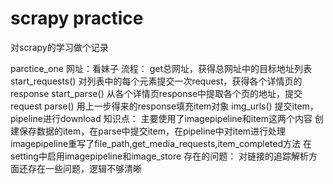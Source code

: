 # scrapy practice

对scrapy的学习做个记录

parctice_one 网址：看妹子
流程：
    get总网址，获得总网址中的目标地址列表                       start_requests()
    对列表中的每个元素提交一次request，获得各个详情页的response  start_parse()
    从各个详情页response中提取各个页的地址，提交request         parse()
    用上一步得来的response填充item对象                         img_urls()
    提交item，pipeline进行download
知识点：
    主要使用了imagepipeline和item这两个内容
    创建保存数据的item，在parse中提交item，在pipeline中对item进行处理
    imagepipeline重写了file_path,get_media_requests,item_completed方法
    在setting中启用imagepipeline和image_store
存在的问题：
    对链接的追踪解析方面还存在一些问题，逻辑不够清晰